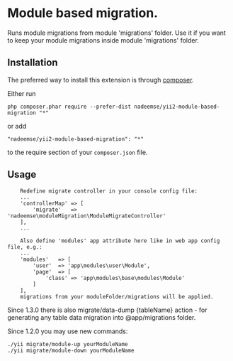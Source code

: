 
Module based migration.
=======================
Runs module migrations from module 'migrations' folder.
Use it if you want to keep your module migrations inside module 'migrations' folder.

Installation
------------

The preferred way to install this extension is through [composer](http://getcomposer.org/download/).

Either run

```
php composer.phar require --prefer-dist nadeemse/yii2-module-based-migration "*"
```

or add

```
"nadeemse/yii2-module-based-migration": "*"
```

to the require section of your `composer.json` file.


Usage
-----
```
    Redefine migrate controller in your console config file:
    ...
    'controllerMap' => [
        'migrate'   => 'nadeemse\moduleMigration\ModuleMigrateController'
    ],
    ...

    Also define 'modules' app attribute here like in web app config file, e.g.:
    ...
    'modules'   => [
        'user'  => 'app\modules\user\Module',
        'page'  => [
            'class' => 'app\modules\base\modules\Module'
        ]
    ],
    migrations from your moduleFolder/migrations will be applied.
```

Since 1.3.0 there is also migrate/data-dump {tableName} action
    - for generating any table data migration into @app/migrations folder.

Since 1.2.0 you may use new commands:
```
./yii migrate/module-up yourModuleName
./yii migrate/module-down yourModuleName
```